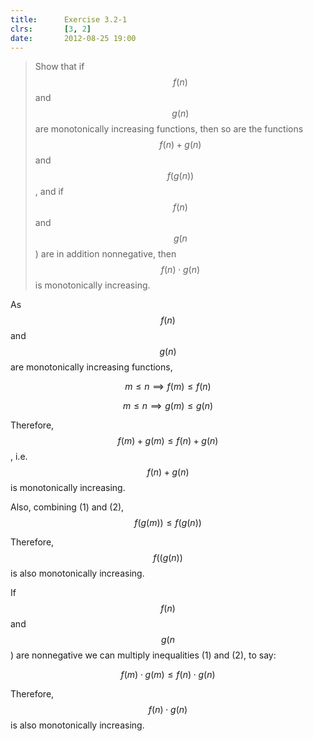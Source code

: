 ```yaml
---
title:      Exercise 3.2-1
clrs:       [3, 2]
date:       2012-08-25 19:00
---
```


> Show that if $$f(n)$$ and $$g(n)$$ are monotonically increasing functions, then so are the functions $$f(n) + g(n)$$ and $$f(g(n))$$, and if $$f(n)$$ and $$g(n$$) are in addition nonnegative, then $$f(n) \cdot g(n)$$ is monotonically increasing.

As $$f(n)$$ and $$g(n)$$ are monotonically increasing functions,

$$m \le n \implies f(m) \le f(n) \tag {1}$$

$$m \le n \implies g(m) \le g(n) \tag {2}$$

Therefore, $$f(m) + g(m) \le f(n) + g(n)$$, i.e. $$f(n) + g(n)$$ is monotonically increasing.

Also, combining (1) and (2), $$f(g(m)) \le f(g(n))$$

Therefore, $$f((g(n))$$ is also monotonically increasing.

If $$f(n)$$ and $$g(n$$) are nonnegative we can multiply inequalities (1) and (2), to say:

$$f(m) \cdot g(m) \le f(n) \cdot g(n)$$

Therefore, $$f(n) \cdot g(n)$$ is also monotonically increasing.
